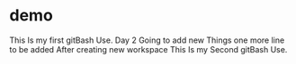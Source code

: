 # demo
This Is my first gitBash Use.
Day 2
Going to add
new Things
one more line to be added
After creating new workspace
This Is my Second gitBash Use.
